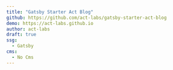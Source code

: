 ```yaml
---
title: "Gatsby Starter Act Blog"
github: https://github.com/act-labs/gatsby-starter-act-blog
demo: https://act-labs.github.io
author: act-labs
draft: true
ssg:
  - Gatsby
cms:
  - No Cms
---
```

